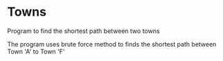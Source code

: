 # Towns
Program to find the shortest path between two towns

The program uses brute force method to finds the shortest path between Town 'A' to Town 'F'
